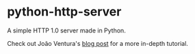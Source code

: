 # python-http-server

A simple HTTP 1.0 server made in Python.

Check out João Ventura's [blog post](https://joaoventura.net/blog/2017/python-webserver/) for a more in-depth tutorial.
